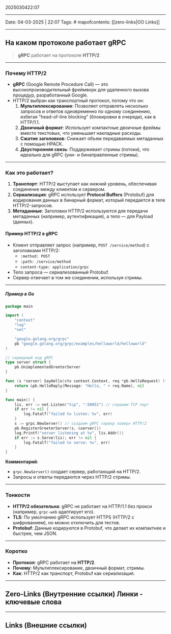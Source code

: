 2025030422:07
___
Date: 04-03-2025 | 22:07
Tags: #
mapofcontents: [[zero-links|OO Links]]
___
## На каком протоколе работает gRPC

> **gRPC** работает на протоколе **HTTP/2**

---
### Почему HTTP/2

- **gRPC** (Google Remote Procedure Call) — это высокопроизводительный фреймворк для удаленного вызова процедур, разработанный Google.
- HTTP/2 выбран как транспортный протокол, потому что он:
    1. **Мультиплексирование**: Позволяет отправлять несколько запросов и ответов одновременно по одному соединению, избегая "head-of-line blocking" (блокировки в очереди), как в HTTP/1.1.
    2. **Двоичный формат**: Использует компактные двоичные фреймы вместо текстовых, что уменьшает накладные расходы.
    3. **Сжатие заголовков**: Снижает объем передаваемых метаданных с помощью HPACK.
    4. **Двусторонняя связь**: Поддерживает стримы (потоки), что идеально для gRPC (уни- и бинаправленные стримы).

---
### Как это работает?

1. **Транспорт**: HTTP/2 выступает как нижний уровень, обеспечивая соединение между клиентом и сервером.
2. **Сериализация**: gRPC использует **Protocol Buffers** (Protobuf) для кодирования данных в бинарный формат, который передается в теле HTTP/2-запросов.
3. **Метаданные**: Заголовки HTTP/2 используются для передачи метаданных (например, аутентификация), а тело — для Payload (данных).

#### Пример HTTP/2 в gRPC

- Клиент отправляет запрос (например, `POST /service/method`) с заголовками HTTP/2:
    - `:method: POST`
    - `:path: /service/method`
    - `content-type: application/grpc`
- Тело запроса — сериализованный Protobuf.
- Сервер отвечает в том же соединении, используя стримы.

---
##### Пример в Go
```go
package main

import (
    "context"
    "log"
    "net"

    "google.golang.org/grpc"
    pb "google.golang.org/grpc/examples/helloworld/helloworld"
)

// серверный код gRPC
type server struct {
    pb.UnimplementedGreeterServer
}

func (s *server) SayHello(ctx context.Context, req *pb.HelloRequest) (*pb.HelloReply, error) {
    return &pb.HelloReply{Message: "Hello, " + req.Name}, nil
}

func main() {
    lis, err := net.Listen("tcp", ":50051") // слушаем TCP порт
    if err != nil {
        log.Fatalf("failed to listen: %v", err)
    }
    s := grpc.NewServer() // создаем gRPC сервер поверх HTTP/2
    pb.RegisterGreeterServer(s, &server{})
    log.Printf("server listening at %v", lis.Addr())
    if err := s.Serve(lis); err != nil {
        log.Fatalf("failed to serve: %v", err)
    }
}
```

**Комментарий**:

- `grpc.NewServer()` создает сервер, работающий на HTTP/2.
- Запросы и ответы передаются через HTTP/2 стримы.

---
### Тонкости

- **HTTP/2 обязательна**: gRPC не работает на HTTP/1.1 без прокси (например, `grpc-web` адаптирует его).
- **TLS**: По умолчанию gRPC использует HTTPS (HTTP/2 с шифрованием), но можно отключить для тестов.
- **Protobuf**: Данные кодируются в Protobuf, что делает их компактнее и быстрее, чем JSON.

---
### Коротко

- **Протокол**: gRPC работает на **HTTP/2**.
- **Почему**: Мультиплексирование, двоичный формат, стримы.
- **Как**: HTTP/2 как транспорт, Protobuf как сериализация.

-----
**Zero-Links**  (Внутренние ссылки) Линки - ключевые слова
-

------
**Links** (Внешние ссылки)
-
